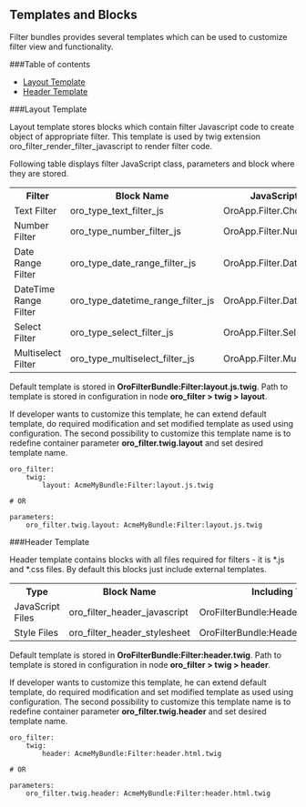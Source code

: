 Templates and Blocks
--------------------

Filter bundles provides several templates which can be used to customize filter view and functionality.

###Table of contents

- [Layout Template](#layout-template)
- [Header Template](#header-template)


###Layout Template

Layout template stores blocks which contain filter Javascript code to create object of appropriate filter.
This template is used by twig extension oro_filter_render_filter_javascript to render filter code.

Following table displays filter JavaScript class, parameters and block where they are stored.

<table>
<tr>
    <th>Filter</th>
    <th>Block Name</th>
    <th>JavaScript Class</th>
</tr>
<tr>
    <td>Text Filter</td>
    <td>oro_type_text_filter_js</td>
    <td>OroApp.Filter.ChoiceFilter</td>
</tr>
<tr>
    <td>Number Filter</td>
    <td>oro_type_number_filter_js</td>
    <td>OroApp.Filter.NumberFilter</td>
</tr>

<tr>
    <td>Date Range Filter</td>
    <td>oro_type_date_range_filter_js</td>
    <td>OroApp.Filter.DateFilter</td>
</tr>

<tr>
    <td>DateTime Range Filter</td>
    <td>oro_type_datetime_range_filter_js</td>
    <td>OroApp.Filter.DateTimeFilter</td>
</tr>

<tr>
    <td>Select Filter</td>
    <td>oro_type_select_filter_js</td>
    <td>OroApp.Filter.SelectFilter</td>
</tr>

<tr>
    <td>Multiselect Filter</td>
    <td>oro_type_multiselect_filter_js</td>
    <td>OroApp.Filter.MultiSelectFilter</td>
</tr>
</table>

Default template is stored in **OroFilterBundle:Filter:layout.js.twig**. Path to template is stored
in configuration in node **oro_filter > twig > layout**.

If developer wants to customize this template, he can extend default template, do required modification and
set modified template as used using configuration. The second possibility to customize this template name
is to redefine container parameter **oro_filter.twig.layout** and set desired template name.

```
oro_filter:
    twig:
        layout: AcmeMyBundle:Filter:layout.js.twig

# OR

parameters:
    oro_filter.twig.layout: AcmeMyBundle:Filter:layout.js.twig
```


###Header Template

Header template contains blocks with all files required for filters - it is *.js and *.css files.
By default this blocks just include external templates.

<table>
<tr>
    <th>Type</th>
    <th>Block Name</th>
    <th>Including Template</th>
</tr>
<tr>
    <td>JavaScript Files</td>
    <td>oro_filter_header_javascript</td>
    <td>OroFilterBundle:Header:javascript.html.twig</td>
</tr>
<tr>
    <td>Style Files</td>
    <td>oro_filter_header_stylesheet</td>
    <td>OroFilterBundle:Header:stylesheet.html.twig</td>
</tr>
</table>

Default template is stored in **OroFilterBundle:Filter:header.twig**.
Path to template is stored in configuration in node **oro_filter > twig > header**.

If developer wants to customize this template, he can extend default template, do required modification
and set modified template as used using configuration. The second possibility to customize this template name
is to redefine container parameter **oro_filter.twig.header** and set desired template name.

```
oro_filter:
    twig:
        header: AcmeMyBundle:Filter:header.html.twig

# OR

parameters:
    oro_filter.twig.header: AcmeMyBundle:Filter:header.html.twig
```
